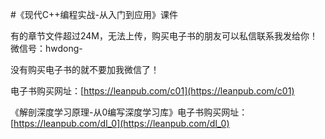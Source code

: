 #《现代C++编程实战-从入门到应用》课件

有的章节文件超过24M，无法上传，购买电子书的朋友可以私信联系我发给你！微信号：hwdong-

没有购买电子书的就不要加我微信了！

电子书购买网址：[https://leanpub.com/c01](https://leanpub.com/c01)

《解剖深度学习原理-从0编写深度学习库》电子书购买网址：[https://leanpub.com/dl_0](https://leanpub.com/dl_0)




